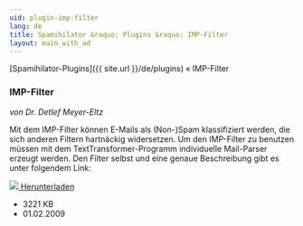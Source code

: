 ```yaml
---
uid: plugin-imp-filter
lang: de
title: Spamihilator &raquo; Plugins &raquo; IMP-Filter
layout: main_with_ad
---
```


[Spamihilator-Plugins]({{ site.url }}/de/plugins) &laquo; IMP-Filter

### IMP-Filter

_von Dr. Detlef Meyer-Eltz_

Mit dem IMP-Filter können E-Mails als (Non-)Spam klassifiziert werden, die sich anderen Filtern hartnäckig widersetzen. Um den IMP-Filter zu benutzen müssen mit dem TextTransformer-Programm individuelle Mail-Parser erzeugt werden. Den Filter selbst und eine genaue Beschreibung gibt es unter folgendem Link:

<div class="downloadsection">
<a href="http://www.texttransformer.org/Spamfilter_en.html" class="radius button left" id="download-button"><img src="{{site.url}}/images/download-arrow.png"> Herunterladen</a>
<ul id="download-notes">
<li>3221 KB</li>
<li>01.02.2009</li>
</ul>
</div>

